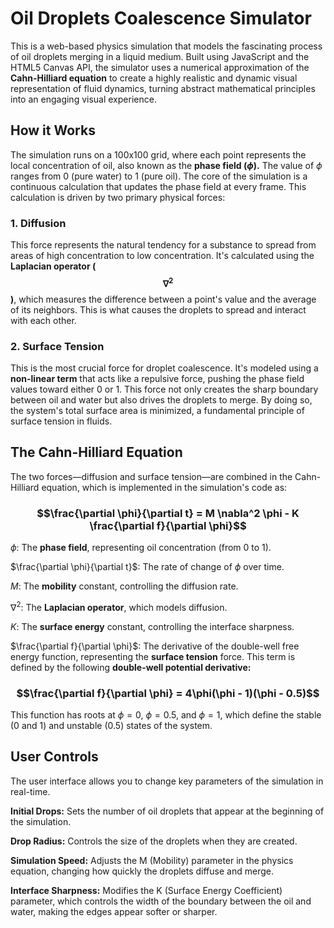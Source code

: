 # Oil Droplets Coalescence Simulator
This is a web-based physics simulation that models the fascinating process of oil droplets merging in a liquid medium. Built using JavaScript and the HTML5 Canvas API, the simulator uses a numerical approximation of the **Cahn-Hilliard equation** to create a highly realistic and dynamic visual representation of fluid dynamics, turning abstract mathematical principles into an engaging visual experience.

## How it Works
The simulation runs on a 100x100 grid, where each point represents the local concentration of oil, also known as the **phase field ($ϕ$).** The value of $ϕ$ ranges from 0 (pure water) to 1 (pure oil).
The core of the simulation is a continuous calculation that updates the phase field at every frame. This calculation is driven by two primary physical forces:

### 1. Diffusion
This force represents the natural tendency for a substance to spread from areas of high concentration to low concentration. It's calculated using the **Laplacian operator ($$∇^2$$)**, which measures the difference between a point's value and the average of its neighbors. This is what causes the droplets to spread and interact with each other.

### 2. Surface Tension
This is the most crucial force for droplet coalescence. It's modeled using a **non-linear term** that acts like a repulsive force, pushing the phase field values toward either 0 or 1. This force not only creates the sharp boundary between oil and water but also drives the droplets to merge. By doing so, the system's total surface area is minimized, a fundamental principle of surface tension in fluids.

## The Cahn-Hilliard Equation
The two forces—diffusion and surface tension—are combined in the Cahn-Hilliard equation, which is implemented in the simulation's code as:

### <p style="text-align:center">$$\frac{\partial \phi}{\partial t} = M \nabla^2 \phi - K \frac{\partial f}{\partial \phi}$$</p>

$\phi$: The **phase field**, representing oil concentration (from 0 to 1).

$\frac{\partial \phi}{\partial t}$: The rate of change of $\phi$ over time.

$M$: The **mobility** constant, controlling the diffusion rate.

$\nabla^2$: The **Laplacian operator**, which models diffusion.

$K$: The **surface energy** constant, controlling the interface sharpness.

$\frac{\partial f}{\partial \phi}$: The derivative of the double-well free energy function, representing the **surface tension** force. This term is defined by the following **double-well potential derivative:**

### <p style="text-align:center">$$\frac{\partial f}{\partial \phi} = 4\phi(\phi - 1)(\phi - 0.5)$$</p>

This function has roots at $\phi = 0$, $\phi = 0.5$, and $\phi = 1$, which define the stable (0 and 1) and unstable (0.5) states of the system.

## User Controls
The user interface allows you to change key parameters of the simulation in real-time.

**Initial Drops:** Sets the number of oil droplets that appear at the beginning of the simulation.

**Drop Radius:** Controls the size of the droplets when they are created.

**Simulation Speed:** Adjusts the M (Mobility) parameter in the physics equation, changing how quickly the droplets diffuse and merge.

**Interface Sharpness:** Modifies the K (Surface Energy Coefficient) parameter, which controls the width of the boundary between the oil and water, making the edges appear softer or sharper.
